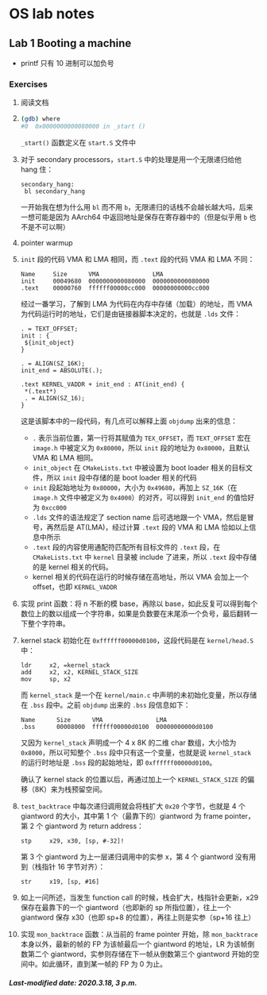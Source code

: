 # OS lab notes

## Lab 1  Booting a machine

+ printf 只有 10 进制可以加负号

### Exercises

1. 阅读文档

2. ```bash
   (gdb) where
   #0  0x0000000000080000 in _start ()
   ```

   `_start()` 函数定义在 `start.S` 文件中

3. 对于 secondary processors，`start.S` 中的处理是用一个无限递归给他 hang 住：

   ```assembly
   secondary_hang:
   	bl secondary_hang
   ```

   一开始我在想为什么用 `bl` 而不用 `b`，无限递归的话栈不会越长越大吗，后来一想可能是因为 AArch64 中返回地址是保存在寄存器中的（但是似乎用 `b` 也不是不可以啊）

4. pointer warmup

5. `init` 段的代码 VMA 和 LMA 相同，而 `.text` 段的代码 VMA 和 LMA 不同：

   ```
   Name     Size      VMA               LMA             
   init     00049680  0000000000080000  0000000000080000
   .text    00000760  ffffff00000cc000  00000000000cc000
   ```

   经过一番学习，了解到 LMA 为代码在内存中存储（加载）的地址，而 VMA 为代码运行时的地址，它们是由链接器脚本决定的，也就是 `.lds` 文件：

   ```
   . = TEXT_OFFSET;
   init : {
   	${init_object}
   }
   
   . = ALIGN(SZ_16K);
   init_end = ABSOLUTE(.);
   
   .text KERNEL_VADDR + init_end : AT(init_end) {
   	*(.text*)
   	. = ALIGN(SZ_16);
   }
   ```

   这是该脚本中的一段代码，有几点可以解释上面 `objdump` 出来的信息：

   + `.` 表示当前位置，第一行将其赋值为 `TEX_OFFSET`，而 `TEXT_OFFSET` 宏在 `image.h` 中被定义为 `0x80000`，所以 `init` 段的地址为 `0x80000`，且默认 VMA 和 LMA 相同。
   + `init_object` 在 `CMakeLists.txt` 中被设置为 boot loader 相关的目标文件，所以 `init` 段中存储的是 boot loader 相关的代码
   + `init` 段起始地址为 `0x80000`，大小为 `0x49680`，再加上 `SZ_16K`（在 `image.h` 文件中被定义为 `0x4000`）的对齐，可以得到 `init_end` 的值恰好为 `0xcc000`
   + `.lds` 文件的语法规定了 section name 后可选地跟一个 VMA，然后是冒号，再然后是 AT(LMA)，经过计算 `.text` 段的 VMA 和 LMA 恰如以上信息中所示
   + `.text` 段的内容使用通配符匹配所有目标文件的 `.text` 段，在 `CMakeLists.txt` 中 `kernel` 目录被 include 了进来，所以 `.text` 段中存储的是 kernel 相关的代码。
   + kernel 相关的代码在运行的时候存储在高地址，所以 VMA 会加上一个 offset，也即 `KERNEL_VADDR`

6. 实现 print 函数：将 n 不断的模 base，再除以 base，如此反复可以得到每个数位上的数以组成一个字符串，如果是负数要在末尾添一个负号，最后翻转一下整个字符串。

7. kernel stack 初始化在 `0xffffff00000d0100`，这段代码是在 `kernel/head.S` 中：

   ```assembly
   ldr     x2, =kernel_stack
   add     x2, x2, KERNEL_STACK_SIZE
   mov     sp, x2
   ```

   而 `kernel_stack` 是一个在 `kernel/main.c` 中声明的未初始化变量，所以存储在 `.bss` 段中。之前 `objdump` 出来的 `.bss` 段信息如下：

   ```
   Name      Size      VMA               LMA
   .bss      00008000  ffffff00000d0100  00000000000d0100
   ```

   又因为 `kernel_stack` 声明成一个 4 x 8K 的二维 char 数组，大小恰为 `0x8000`，所以可知整个 `.bss` 段中只有这一个变量，也就是说 `kernel_stack` 的运行时地址是 `.bss` 段的起始地址，即 `0xffffff00000d0100`。

   确认了 kernel stack 的位置以后，再通过加上一个 `KERNEL_STACK_SIZE` 的偏移（8K）来为栈预留空间。

8. `test_backtrace` 中每次递归调用就会将栈扩大 `0x20` 个字节，也就是 4 个 giantword 的大小，其中第 1 个（最靠下的）giantword 为 frame pointer，第 2 个 giantword 为 return address：

   ```assembly
   stp     x29, x30, [sp, #-32]!
   ```

   第 3 个 giantword 为上一层递归调用中的实参 x，第 4 个 giantword 没有用到（栈指针 16 字节对齐）：

   ```assembly
   str     x19, [sp, #16]
   ```

9. 如上一问所述，当发生 function call 的时候，栈会扩大，栈指针会更新，x29 保存在最靠下的一个 giantword（也即新的 sp 所指位置），往上一个 giantword 保存 x30（也即 sp+8 的位置），再往上则是实参（sp+16 往上） 

10. 实现 `mon_backtrace` 函数：从当前的 frame pointer 开始，除 `mon_backtrace` 本身以外，最新的帧的 FP 为该帧最后一个 giantword 的地址，LR 为该帧倒数第二个 giantword，实参则存储在下一帧从倒数第三个 giantword 开始的空间中。如此循环，直到某一帧的 FP 为 0 为止。

##### Last-modified date: 2020.3.18, 3 p.m.

 